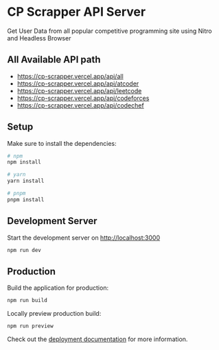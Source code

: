# CP Scrapper API Server

Get User Data from all popular competitive programming site using Nitro and Headless Browser

## All Available API path

- https://cp-scrapper.vercel.app/api/all
- https://cp-scrapper.vercel.app/api/atcoder
- https://cp-scrapper.vercel.app/api/leetcode
- https://cp-scrapper.vercel.app/api/codeforces
- https://cp-scrapper.vercel.app/api/codechef

## Setup

Make sure to install the dependencies:

```bash
# npm
npm install

# yarn
yarn install

# pnpm
pnpm install
```

## Development Server

Start the development server on <http://localhost:3000>

```bash
npm run dev
```

## Production

Build the application for production:

```bash
npm run build
```

Locally preview production build:

```bash
npm run preview
```

Check out the [deployment documentation](https://nitro.unjs.io/deploy) for more information.
